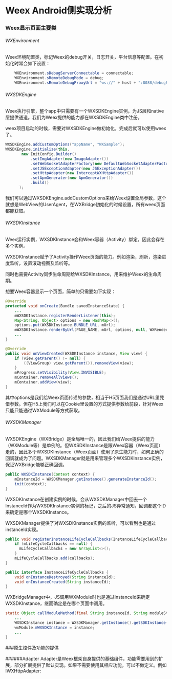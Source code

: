 Weex Android侧实现分析
=====================

### Weex显示页面主要类

###### WXEnvironment

Weex环境配置类，标记Weex的debug开关，日志开关，平台信息等配置。在初始化时常会如下设置：
```Java
    WXEnvironment.sDebugServerConnectable = connectable;
    WXEnvironment.sRemoteDebugMode = debug;
    WXEnvironment.sRemoteDebugProxyUrl = "ws://" + host + ":8088/debugProxy/native";
```

###### WXSDKEngine
Weex执行引擎，整个app中只需要有一个WXSDKEngine实例，为JS层和native层提供通道。我们为Weex提供的能力都在WXSDKEngine类中注册。

weex项目启动的时候，需要对WXSDKEngine做初始化，完成后就可以使用weex了。
```Java
WXSDKEngine.addCustomOptions("appName", "WXSample");
WXSDKEngine.initialize(this,
       new InitConfig.Builder()
           .setImgAdapter(new ImageAdapter())
           .setWebSocketAdapterFactory(new DefaultWebSocketAdapterFactory())
           .setJSExceptionAdapter(new JSExceptionAdapter())
           .setHttpAdapter(new InterceptWXHttpAdapter())
           .setApmGenerater(new ApmGenerator())
           .build()
      );
```

我们可以通过WXSDKEngine.addCustomOptions来给Weex设置全局参数，这个就想是WebView的UserAgent，在WXBridge初始化的时候设置，所有weex页面都能获取。

###### WXSDKInstance
Weex运行实例，WXSDKInstance会和Weex容器（Activity）绑定，因此会存在多个实例。

WXSDKInstance赋予了Activity操作Weex页面的能力。例如渲染，刷新，渲染进度监听，设置滚动视图及监听等。

同时也需要Activity同步生命周期给WXSDKInstance，用来维护Weex的生命周期。

想要Weex容器显示一个页面，简单的只需要如下实现：
```Java
@Override
protected void onCreate(Bundle savedInstanceState) {
    ...
    mWXSDKInstance.registerRenderListener(this);
    Map<String, Object> options = new HashMap<>();
    options.put(WXSDKInstance.BUNDLE_URL, mUrl);
    mWXSDKInstance.renderByUrl(PAGE_NAME, mUrl, options, null, WXRenderStrategy.APPEND_ASYNC);
    ...
}

@Override
public void onViewCreated(WXSDKInstance instance, View view) {
    if (view.getParent() != null) {
        ((ViewGroup) view.getParent()).removeView(view);
    }
    mProgress.setVisibility(View.INVISIBLE);
    mContainer.removeAllViews();
    mContainer.addView(view);
}
```

其中options是我们给Weex页面传递的参数，相当于H5页面我们是通过URL里凭借参数。但在H5上我们可以在Cookie里设置的方式提供参数给前段，针对Weex只能只能通过WXModule等方式获取。


###### WXSDKManager

WXSDKEngine（WXBridge）是全局唯一的，因此我们给Weex提供的能力（WXModule等）是单例的。但WXSDKInstance是跟Weex容器（Weex页面）走的，因此多个WXSDKInstance（Weex页面）使用了原生能力时，如何正确的回调就成为了问题。WXSDKManager就是用来管理多个WXSDKInstance实例，保证WXBridge能够正确回调。

```Java
public WXSDKInstance(Context context) {
    mInstanceId = WXSDKManager.getInstance().generateInstanceId();
    init(context);
}
```

WXSDKInstance在创建实例的时候，会从WXSDKManager中回去一个InstanceId作为WXSDKInstance实例的标记，之后的JS异常通知，回调都这个ID来确定是哪个WXSDKInstance。

WXSDKManager提供了对WXSDKInstance实例的监听，可以看到也是通过instanceId实现。
```Java
public void registerInstanceLifeCycleCallbacks(InstanceLifeCycleCallbacks callbacks) {
    if (mLifeCycleCallbacks == null) {
      mLifeCycleCallbacks = new ArrayList<>();
    }
    mLifeCycleCallbacks.add(callbacks);
}

public interface InstanceLifeCycleCallbacks {
    void onInstanceDestroyed(String instanceId);
    void onInstanceCreated(String instanceId);
}

```

WXBridgeManager中，JS调用WXModule时也是通过InstanceId来确定WXSDKInstance，继而确定是在哪个页面中调用。

```Java
static Object callModuleMethod(final String instanceId, String moduleStr, String methodStr, JSONArray args) {
    ...
    WXSDKInstance instance = WXSDKManager.getInstance().getSDKInstance(instanceId);
    wxModule.mWXSDKInstance = instance;
    ...
}
```

###原生控件及功能的提供

######Adapter
Adapter是Weex框架自身提供的基础组件，功能需要用到的扩展，部分扩展提供了默认实现。如果不需要使用其相应功能，可以不做定义。例如IWXHttpAdapter:







